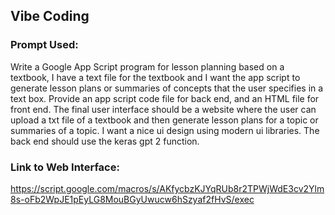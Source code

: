 ## Vibe Coding

### Prompt Used:
Write a Google App Script program for lesson planning based on a textbook, I have a text file for the textbook and I want the app script to generate lesson plans or summaries of concepts that the user specifies in a text box. Provide an app script code file for back end, and an HTML file for front end. The final user interface should be a website where the user can upload a txt file of a textbook and then generate lesson plans for a topic or summaries of a topic. 
I want a nice ui design using modern ui libraries. The back end should use the keras gpt 2 function.

### Link to Web Interface:
https://script.google.com/macros/s/AKfycbzKJYqRUb8r2TPWjWdE3cv2Ylm8s-oFb2WpJE1pEyLG8MouBGyUwucw6hSzyaf2fHvS/exec
